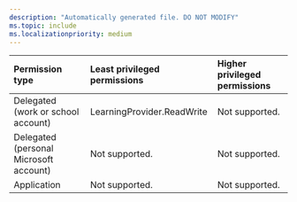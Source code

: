 ```yaml
---
description: "Automatically generated file. DO NOT MODIFY"
ms.topic: include
ms.localizationpriority: medium
---
```


|Permission type|Least privileged permissions|Higher privileged permissions|
|:---|:---|:---|
|Delegated (work or school account)|LearningProvider.ReadWrite|Not supported.|
|Delegated (personal Microsoft account)|Not supported.|Not supported.|
|Application|Not supported.|Not supported.|

